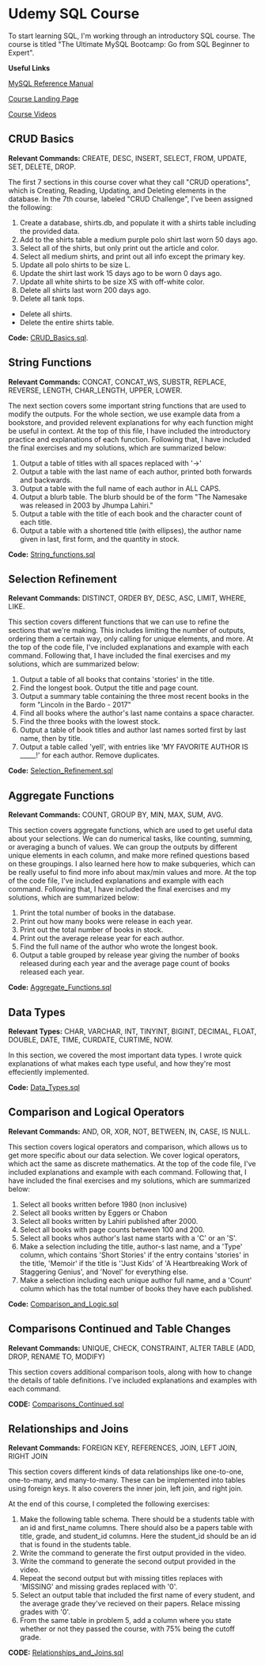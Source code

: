 # Udemy SQL Course

To start learning SQL, I'm working through an introductory SQL course. The course is titled "The Ultimate MySQL Bootcamp: Go from SQL Beginner to Expert".

**Useful Links**

[MySQL Reference Manual](https://dev.mysql.com/doc/refman/8.0/en/char.html)

[Course Landing Page](https://www.udemy.com/course/the-ultimate-mysql-bootcamp-go-from-sql-beginner-to-expert/)

[Course Videos](https://www.udemy.com/course/the-ultimate-mysql-bootcamp-go-from-sql-beginner-to-expert/learn/lecture/34511736#overview)

## CRUD Basics

**Relevant Commands:** CREATE, DESC, INSERT, SELECT, FROM, UPDATE, SET, DELETE, DROP.

The first 7 sections in this course cover what they call "CRUD operations", which is Creating, Reading, Updating, and Deleting elements in the database. In the 7th course, labeled "CRUD Challenge", I've been assigned the following:
 1. Create a database, shirts.db, and populate it with a shirts table including the provided data.
 2. Add to the shirts table a medium purple polo shirt last worn 50 days ago.
 3. Select all of the shirts, but only print out the article and color.
 4. Select all medium shirts, and print out all info except the primary key.
 5. Update all polo shirts to be size L.
 6. Update the shirt last work 15 days ago to be worn 0 days ago.
 7. Update all white shirts to be size XS with off-white color.
 8. Delete all shirts last worn 200 days ago.
 9. Delete all tank tops.
 - Delete all shirts.
 - Delete the entire shirts table.

**Code:** [CRUD_Basics.sql](https://github.com/superspysnake1/Udemy-SQL-Course/blob/c81bf36181fcaae221b4093f1d586118763f418d/CRUD_Basics.sql).

## String Functions

**Relevant Commands:** CONCAT, CONCAT_WS, SUBSTR, REPLACE, REVERSE, LENGTH, CHAR_LENGTH, UPPER, LOWER.

The next section covers some important string functions that are used to modify the outputs. For the whole section, we use example data from a bookstore, and provided relevent explanations for why each function might be useful in context. At the top of this file, I have included the introductory practice and explanations of each function. Following that, I have included the final exercises and my solutions, which are summarized below:
 1. Output a table of titles with all spaces replaced with '->'
 2. Output a table with the last name of each author, printed both forwards and backwards.
 3. Output a table with the full name of each author in ALL CAPS.
 4. Output a blurb table. The blurb should be of the form "The Namesake was released in 2003 by Jhumpa Lahiri."
 5. Output a table with the title of each book and the character count of each title.
 6. Output a table with a shortened title (with ellipses), the author name given in last, first form, and the quantity in stock.

**Code:** [String_functions.sql](https://github.com/superspysnake1/Udemy-SQL-Course/blob/c81bf36181fcaae221b4093f1d586118763f418d/String_Functions.sql)

## Selection Refinement

**Relevant Commands:** DISTINCT, ORDER BY, DESC, ASC, LIMIT, WHERE, LIKE.

This section covers different functions that we can use to refine the sections that we're making. This includes limiting the number of outputs, ordering them a certain way, only calling for unique elements, and more. At the top of the code file, I've included explanations and example with each command. Following that, I have included the final exercises and my solutions, which are summarized below:
 1. Output a table of all books that contains 'stories' in the title.
 2. Find the longest book. Output the title and page count.
 3. Output a summary table containing the three most recent books in the form "Lincoln in the Bardo - 2017"
 4. Find all books where the author's last name contains a space character.
 5. Find the three books with the lowest stock.
 6. Output a table of book titles and author last names sorted first by last name, then by title.
 7. Output a table called 'yell', with entries like 'MY FAVORITE AUTHOR IS _____!' for each author. Remove duplicates.

**Code:** [Selection_Refinement.sql](https://github.com/superspysnake1/Udemy-SQL-Course/blob/c81bf36181fcaae221b4093f1d586118763f418d/Selection_Refinement.sql)

## Aggregate Functions

**Relevant Commands:** COUNT, GROUP BY, MIN, MAX, SUM, AVG.

This section covers aggregate functions, which are used to get useful data about your selections. We can do numerical tasks, like counting, summing, or averaging a bunch of values. We can group the outputs by different unique elements in each column, and make more refined questions based on these groupings. I also learned here how to make subqueries, which can be really useful to find more info about max/min values and more. At the top of the code file, I've included explanations and example with each command. Following that, I have included the final exercises and my solutions, which are summarized below:
 1. Print the total number of books in the database.
 2. Print out how many books were release in each year.
 3. Print out the total number of books in stock.
 4. Print out the average release year for each author.
 5. Find the full name of the author who wrote the longest book.
 6. Output a table grouped by release year giving the number of books released during each year and the average page count of books released each year.

**Code:** [Aggregate_Functions.sql](https://github.com/superspysnake1/Udemy-SQL-Course/blob/c81bf36181fcaae221b4093f1d586118763f418d/Aggregate_Functions.sql)

## Data Types

**Relevant Types:** CHAR, VARCHAR, INT, TINYINT, BIGINT, DECIMAL, FLOAT, DOUBLE, DATE, TIME, CURDATE, CURTIME, NOW.

In this section, we covered the most important data types. I wrote quick explanations of what makes each type useful, and how they're most effeciently implemented. 

**Code:** [Data_Types.sql](https://github.com/superspysnake1/Udemy-SQL-Course/blob/6adbacbf9f299f420f33b60b07f3cdc0cfbcfb8a/Data_Types.sql)

## Comparison and Logical Operators

**Relevant Commands:** AND, OR, XOR, NOT, BETWEEN, IN, CASE, IS NULL.

This section covers logical operators and comparison, which allows us to get more specific about our data selection. We cover logical operators, which act the same as discrete mathematics. At the top of the code file, I've included explanations and example with each command. Following that, I have included the final exercises and my solutions, which are summarized below:
 1. Select all books written before 1980 (non inclusive)
 2. Select all books written by Eggers or Chabon
 3. Select all books written by Lahiri published after 2000.
 4. Select all books with page counts between 100 and 200.
 5. Select all books whos author's last name starts with a 'C' or an 'S'.
 6. Make a selection including the title, author-s last name, and a 'Type' column, which contains 'Short Stories' if the entry contains 'stories' in the title, 'Memoir' if the title is ''Just Kids' of 'A Heartbreaking Work of Staggering Genius', and 'Novel' for everything else.
 7. Make a selection including each unique author full name, and a 'Count' column which has the total number of books they have each published.

**Code:** [Comparison_and_Logic.sql](https://github.com/superspysnake1/Udemy-SQL-Course/blob/0be541846260149c907cf256b0321fa9680102db/Comparison_and_Logic.sql)

## Comparisons Continued and Table Changes

**Relevant Commands:** UNIQUE, CHECK, CONSTRAINT, ALTER TABLE (ADD, DROP, RENAME TO, MODIFY)

This section covers additional comparison tools, along with how to change the details of table definitions. I've included explanations and examples with each command.

**CODE:** [Comparisons_Continued.sql](https://github.com/superspysnake1/Udemy-SQL-Course/blob/85ef34b7dfb27b6d03fcfafc90ae9f0925035dc2/Comparisons_Continued.sql)

## Relationships and Joins

**Relevant Commands:** FOREIGN KEY, REFERENCES, JOIN, LEFT JOIN, RIGHT JOIN

This section covers different kinds of data relationships like one-to-one, one-to-many, and many-to-many. These can be implemented into tables using foreign keys. It also coverers the inner join, left join, and right join.

At the end of this course, I completed the following exercises:
1. Make the following table schema. There should be a students table with an id and first_name columns. There should also be a papers table with title, grade, and student_id columns. Here the student_id should be an id that is found in the students table.
2. Write the command to generate the first output provided in the video.
3. Write the command to generate the second output provided in the video.
4. Repeat the second output but with missing titles replaces with 'MISSING' and missing grades replaced with '0'.
5. Select an output table that included the first name of every student, and the average grade they've recieved on their papers. Relace missing grades with '0'.
6. From the same table in problem 5, add a column where you state whether or not they passed the course, with 75% being the cutoff grade. 

**CODE:** [Relationships_and_Joins.sql](https://github.com/superspysnake1/Udemy-SQL-Course/blob/c14149d6d58b33727b77df3bb256dcc139eb3381/Relationships_and_Joins.sql)


